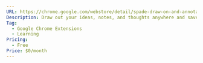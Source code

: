 ```yaml
---
URL: https://chrome.google.com/webstore/detail/spade-draw-on-and-annotat/kamhfnamfpipghhnbaolbgemgnafkejo?hl=de
Description: Draw out your ideas, notes, and thoughts anywhere and save them for later with Spade.
Tag:
  - Google Chrome Extensions
  - Learning
Pricing:
  - Free
Price: $0/month
---
```

